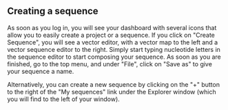 ## Creating a sequence

As soon as you log in, you will see your dashboard with several icons that allow you to easily create a project or a sequence. If you click on "Create Sequence", you will see a vector editor, with a vector map to the left and a vector sequence editor to the right. Simply start typing nucleotide letters in the sequence editor to start composing your sequence. As soon as you are finished, go to the top menu, and under "File", click on "Save as" to  give your sequence a name.

Alternatively, you can create a new sequence by clicking on the "+" button to the right of the "My sequences" link under the Explorer window (which you will find to the left of your window).
